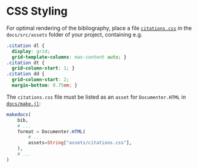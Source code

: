 # CSS Styling

For optimal rendering of the bibliography, place a file [`citations.css`](https://github.com/JuliaQuantumControl/QuantumCitations.jl/blob/master/docs/src/assets/citations.css) in the `docs/src/assets` folder of your project, containing e.g.

```css
.citation dl {
  display: grid;
  grid-template-columns: max-content auto; }
.citation dt {
  grid-column-start: 1; }
.citation dd {
  grid-column-start: 2;
  margin-bottom: 0.75em; }
```

The `citations.css` file must be listed as an `asset` for `Documenter.HTML` in [`docs/make.jl`](https://github.com/JuliaQuantumControl/QuantumCitations.jl/blob/master/docs/make.jl):

```julia
makedocs(
    bib,
    # ...
    format = Documenter.HTML(
        # ...
        assets=String["assets/citations.css"],
    ),
    # ...
)
```
